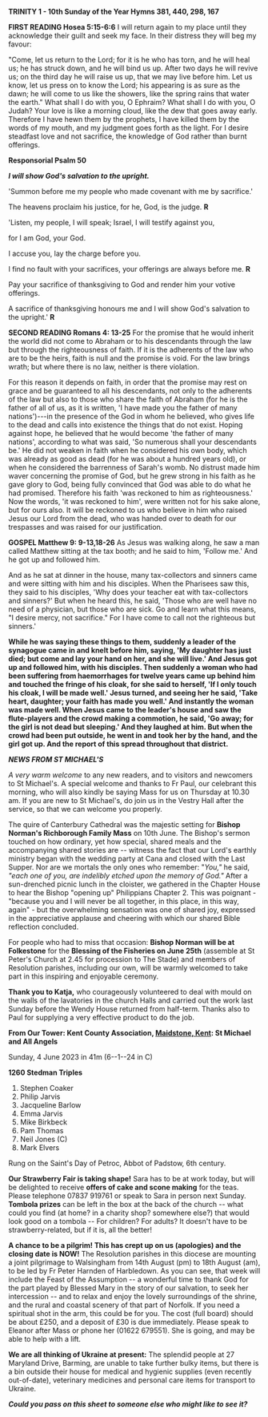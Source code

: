 **TRINITY 1 - 10th Sunday of the Year Hymns 381, 440, 298, 167**

**FIRST READING Hosea 5:15-6:6** I will return again to my place until
they acknowledge their guilt and seek my face. In their distress they
will beg my favour:

"Come, let us return to the Lord; for it is he who has torn, and he will
heal us; he has struck down, and he will bind us up. After two days he
will revive us; on the third day he will raise us up, that we may live
before him. Let us know, let us press on to know the Lord; his appearing
is as sure as the dawn; he will come to us like the showers, like the
spring rains that water the earth." What shall I do with you, O Ephraim?
What shall I do with you, O Judah? Your love is like a morning cloud,
like the dew that goes away early. Therefore I have hewn them by the
prophets, I have killed them by the words of my mouth, and my judgment
goes forth as the light. For I desire steadfast love and not sacrifice,
the knowledge of God rather than burnt offerings.

**Responsorial Psalm 50**

***I will show God's salvation to the upright.***

'Summon before me my people who made covenant with me by sacrifice.'

The heavens proclaim his justice, for he, God, is the judge. **R**

'Listen, my people, I will speak; Israel, I will testify against you,

for I am God, your God.

I accuse you, lay the charge before you.

I find no fault with your sacrifices, your offerings are always before
me. **R**

Pay your sacrifice of thanksgiving to God and render him your votive
offerings.

A sacrifice of thanksgiving honours me and I will show God's salvation
to the upright.' **R**

**SECOND READING Romans 4: 13-25** For the promise that he would inherit
the world did not come to Abraham or to his descendants through the law
but through the righteousness of faith. If it is the adherents of the
law who are to be the heirs, faith is null and the promise is void. For
the law brings wrath; but where there is no law, neither is there
violation.

For this reason it depends on faith, in order that the promise may rest
on grace and be guaranteed to all his descendants, not only to the
adherents of the law but also to those who share the faith of Abraham
(for he is the father of all of us, as it is written, 'I have made you
the father of many nations')---in the presence of the God in whom he
believed, who gives life to the dead and calls into existence the things
that do not exist. Hoping against hope, he believed that he would become
'the father of many nations', according to what was said, 'So numerous
shall your descendants be.' He did not weaken in faith when he
considered his own body, which was already as good as dead (for he was
about a hundred years old), or when he considered the barrenness of
Sarah's womb. No distrust made him waver concerning the promise of God,
but he grew strong in his faith as he gave glory to God, being fully
convinced that God was able to do what he had promised. Therefore his
faith 'was reckoned to him as righteousness.' Now the words, 'it was
reckoned to him', were written not for his sake alone, but for ours
also. It will be reckoned to us who believe in him who raised Jesus our
Lord from the dead, who was handed over to death for our trespasses and
was raised for our justification.

**GOSPEL Matthew 9: 9-13,18-26** As Jesus was walking along, he saw a
man called Matthew sitting at the tax booth; and he said to him, 'Follow
me.' And he got up and followed him.

And as he sat at dinner in the house, many tax-collectors and sinners
came and were sitting with him and his disciples. When the Pharisees saw
this, they said to his disciples, 'Why does your teacher eat with
tax-collectors and sinners?' But when he heard this, he said, 'Those who
are well have no need of a physician, but those who are sick. Go and
learn what this means, "I desire mercy, not sacrifice." For I have come
to call not the righteous but sinners.'

**While he was saying these things to them, suddenly a leader of the
synagogue came in and knelt before him, saying, 'My daughter has just
died; but come and lay your hand on her, and she will live.' And Jesus
got up and followed him, with his disciples. Then suddenly a woman who
had been suffering from haemorrhages for twelve years came up behind him
and touched the fringe of his cloak, for she said to herself, 'If I only
touch his cloak, I will be made well.' Jesus turned, and seeing her he
said, 'Take heart, daughter; your faith has made you well.' And
instantly the woman was made well. When Jesus came to the leader's house
and saw the flute-players and the crowd making a commotion, he said, 'Go
away; for the girl is not dead but sleeping.' And they laughed at
him. But when the crowd had been put outside, he went in and took her by
the hand, and the girl got up. And the report of this spread throughout
that district.**

***NEWS FROM ST MICHAEL\'S***

*A very warm welcome* to any new readers, and to visitors and newcomers
to St Michael\'s. A special welcome and thanks to Fr Paul, our celebrant
this morning, who will also kindly be saying Mass for us on Thursday at
10.30 am. If you are new to St Michael\'s, do join us in the Vestry Hall
after the service, so that we can welcome you properly.

The quire of Canterbury Cathedral was the majestic setting for **Bishop
Norman\'s Richborough Family Mass** on 10th June. The Bishop\'s sermon
touched on how ordinary, yet how special, shared meals and the
accompanying shared stories are -- witness the fact that our Lord\'s
earthly ministry began with the wedding party at Cana and closed with
the Last Supper. Nor are we mortals the only ones who remember: "*You,"*
he said, *"each one of you, are indelibly etched upon the memory of
God."* After a sun-drenched picnic lunch in the cloister, we gathered in
the Chapter House to hear the Bishop "opening up" Philippians Chapter 2.
This was poignant - "because you and I will never be all together, in
this place, in this way, again" - but the overwhelming sensation was one
of shared joy, expressed in the appreciative applause and cheering with
which our shared Bible reflection concluded.

For people who had to miss that occasion: **Bishop Norman will be at
Folkestone** for the **Blessing of the Fisheries on June 25th**
(assemble at St Peter\'s Church at 2.45 for procession to The Stade) and
members of Resolution parishes, including our own, will be warmly
welcomed to take part in this inspiring and enjoyable ceremony.

**Thank you to Katja,** who courageously volunteered to deal with mould
on the walls of the lavatories in the church Halls and carried out the
work last Sunday before the Wendy House returned from half-term. Thanks
also to Paul for supplying a very effective product to do the job.

**From Our Tower: Kent County Association, [Maidstone,
Kent](https://dove.cccbr.org.uk/tower/12644#_blank): St Michael and All
Angels**

Sunday, 4 June 2023 in 41m (6--1--24 in C)

**1260 Stedman Triples**

1. Stephen Coaker
2. Philip Jarvis
3. Jacqueline Barlow
4. Emma Jarvis
5. Mike Birkbeck
6. Pam Thomas
7. Neil Jones (C)
8. Mark Elvers

Rung on the Saint\'s Day of Petroc, Abbot of Padstow, 6th century.

**Our Strawberry Fair is taking shape!** Sara has to be at work today,
but will be delighted to receive **offers of cake and scone making** for
the teas. Please telephone 07837 919761 or speak to Sara in person next
Sunday. **Tombola prizes** can be left in the box at the back of the
church -- what could you find (at home? in a charity shop? somewhere
else?) that would look good on a tombola -- For children? For adults? It
doesn\'t have to be strawberry-related, but if it is, all the better!

**A chance to be a pilgrim! This has crept up on us (apologies) and the
closing date is NOW!** The Resolution parishes in this diocese are
mounting a joint pilgrimage to Walsingham from 14th August (pm) to
18th August (am), to be led by Fr Peter Harnden of Harbledown. As you
can see, that week will include the Feast of the Assumption -- a
wonderful time to thank God for the part played by Blessed Mary in the
story of our salvation, to seek her intercession -- and to relax and
enjoy the lovely surroundings of the shrine, and the rural and coastal
scenery of that part of Norfolk. If you need a spiritual shot in the
arm, this could be for you. The cost (full board) should be about £250,
and a deposit of £30 is due immediately. Please speak to Eleanor after
Mass or phone her (01622 679551). She is going, and may be able to help
with a lift.

**We are all thinking of Ukraine at present:** The splendid people at 27
Maryland Drive, Barming, are unable to take further bulky items, but
there is a bin outside their house for medical and hygienic supplies
(even recently out-of-date), veterinary medicines and personal care
items for transport to Ukraine.

***Could you pass on this sheet to someone else who might like to see
it?***
